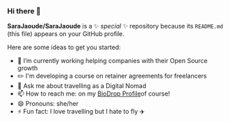 ### Hi there 👋

**SaraJaoude/SaraJaoude** is a ✨ _special_ ✨ repository because its `README.md` (this file) appears on your GitHub profile.

Here are some ideas to get you started:

- 🔭 I’m currently working helping companies with their Open Source growth
- ✏️ I'm developing a course on retainer agreements for freelancers
- 💬 Ask me about travelling as a Digital Nomad
- 📫 How to reach me: on my [BioDrop Profile](https://www.biodrop.io/SaraJaoude)of course!
- 😄 Pronouns: she/her
- ⚡ Fun fact: I love travelling but I hate to fly ✈️
